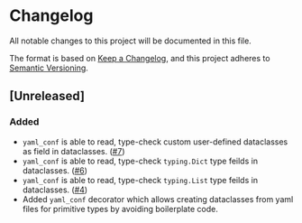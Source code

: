 # Changelog

All notable changes to this project will be documented in this file.

The format is based on [Keep a Changelog](https://keepachangelog.com/en/1.0.0/),
and this project adheres to [Semantic Versioning](https://semver.org/spec/v2.0.0.html).

<!--
Added       -  for new features.
Changed     -  for changes in existing functionality.
Deprecated  -  for soon-to-be removed features.
Removed     -  for now removed features.
Fixed       -  for any bug fixes.
Security    -  in case of vulnerabilities.
-->

## [Unreleased]

### Added

- `yaml_conf` is able to read, type-check custom user-defined dataclasses as field in dataclasses. ([#7](https://github.com/karthikrangasai/pyyamlconf/pull/7))
- `yaml_conf` is able to read, type-check `typing.Dict` type feilds in dataclasses. ([#6](https://github.com/karthikrangasai/pyyamlconf/pull/6))
- `yaml_conf` is able to read, type-check `typing.List` type feilds in dataclasses. ([#4](https://github.com/karthikrangasai/pyyamlconf/pull/4))
- Added `yaml_conf` decorator which allows creating dataclasses from yaml files for primitive types by avoiding boilerplate code.

<!-- [0.1.0]: https://github.com/karthikrangasai/pyyamlconf/releases/tag/v0.1.0 -->

<!--
Any new version:
[M.m.p]: https://github.com/karthikrangasai/pyyamlconf/compare/v_M._m._p...vM.m.p
-->
